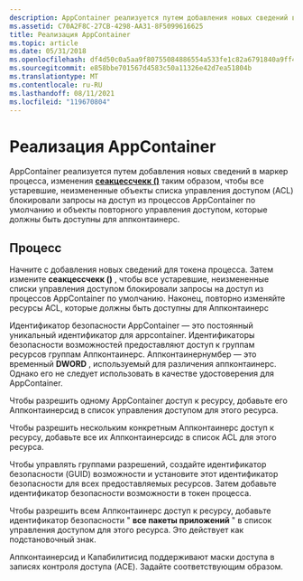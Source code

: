 ```yaml
---
description: AppContainer реализуется путем добавления новых сведений в маркер процесса, изменения Сеакцессчекк () таким образом, чтобы все устаревшие, неизмененные объекты списка управления доступом (ACL) блокировали запросы на доступ из процессов AppContainer по умолчанию и объекты повторного управления доступом, которые должны быть доступны для Аппконтаинерс.
ms.assetid: C70A2F8C-27CB-4298-AA31-8F5099616625
title: Реализация AppContainer
ms.topic: article
ms.date: 05/31/2018
ms.openlocfilehash: df4d50c0a5aa9f80755084886554a533fe1c82a6791840a9ff4ea4fdcf1476fe
ms.sourcegitcommit: e858bbe701567d4583c50a11326e42d7ea51804b
ms.translationtype: MT
ms.contentlocale: ru-RU
ms.lasthandoff: 08/11/2021
ms.locfileid: "119670804"
---
```

# <a name="implementing-an-appcontainer"></a>Реализация AppContainer

AppContainer реализуется путем добавления новых сведений в маркер процесса, изменения [**сеакцессчекк ()**](/windows-hardware/drivers/ddi/content/wdm/nf-wdm-seaccesscheck) таким образом, чтобы все устаревшие, неизмененные объекты списка управления доступом (ACL) блокировали запросы на доступ из процессов AppContainer по умолчанию и объекты повторного управления доступом, которые должны быть доступны для аппконтаинерс.

## <a name="the-process"></a>Процесс

Начните с добавления новых сведений для токена процесса. Затем измените **сеакцессчекк ()** , чтобы все устаревшие, неизмененные списки управления доступом блокировали запросы на доступ из процессов AppContainer по умолчанию. Наконец, повторно изменяйте ресурсы ACL, которые должны быть доступны для Аппконтаинерс

Идентификатор безопасности AppContainer — это постоянный уникальный идентификатор для appcontainer. Идентификаторы безопасности возможностей предоставляют доступ к группам ресурсов группам Аппконтаинерс. Аппконтаинернумбер — это временный **DWORD** , используемый для различения аппконтаинерс. Однако его не следует использовать в качестве удостоверения для AppContainer.

Чтобы разрешить одному AppContainer доступ к ресурсу, добавьте его Аппконтаинерсид в список управления доступом для этого ресурса.

Чтобы разрешить нескольким конкретным Аппконтаинерс доступ к ресурсу, добавьте все их Аппконтаинерсидс в список ACL для этого ресурса.

Чтобы управлять группами разрешений, создайте идентификатор безопасности (GUID) возможности и установите этот идентификатор безопасности для всех предоставляемых ресурсов. Затем добавьте идентификатор безопасности возможности в токен процесса.

Чтобы разрешить всем Аппконтаинерс доступ к ресурсу, добавьте идентификатор безопасности " **все пакеты приложений** " в список управления доступом для этого ресурса. Это действует как подстановочный знак.

Аппконтаинерсид и Капабилитисид поддерживают маски доступа в записях контроля доступа (ACE). Задайте соответствующим образом.

 

 
